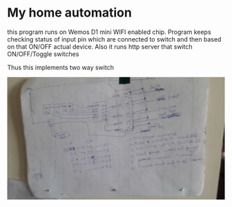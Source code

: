 # My home automation
this program runs on Wemos D1 mini WIFI enabled chip.
Program keeps checking status of input pin which are connected to switch and then based on that ON/OFF actual device.
Also it runs http server that switch ON/OFF/Toggle switches

Thus this implements two way switch


![Pin Diagram](https://github.com/atul-github/home-automation/blob/master/pin-diagram.jpg)

